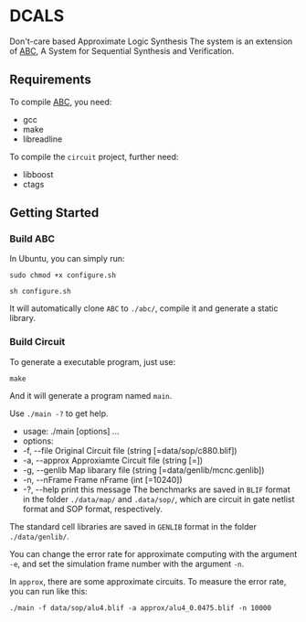# DCALS
Don't-care based Approximate Logic Synthesis
The system is an extension of [ABC](https://people.eecs.berkeley.edu/~alanmi/abc/),
A System for Sequential Synthesis and Verification.

## Requirements
To compile [ABC](https://github.com/berkeley-abc/abc), you need:
- gcc
- make
- libreadline

To compile the `circuit` project, further need:
- libboost
- ctags

## Getting Started
### Build ABC
In Ubuntu, you can simply run:
```
sudo chmod +x configure.sh
```
```
sh configure.sh
```
It will automatically clone `ABC` to `./abc/`,
compile it and generate a static library.

### Build Circuit
To generate a executable program, just use:
```
make
```
And it will generate a program named `main`.

Use `./main -?` to get help.
- usage: ./main [options] ...
- options:
-   -f, --file      Original Circuit file (string [=data/sop/c880.blif])
-   -a, --approx    Approxiamte Circuit file (string [=])
-   -g, --genlib    Map libarary file (string [=data/genlib/mcnc.genlib])
-   -n, --nFrame    Frame nFrame (int [=10240])
-   -?, --help      print this message
The benchmarks are saved in `BLIF` format in the folder `./data/map/` and `.data/sop/`,
which are circuit in gate netlist format and SOP format, respectively.

The standard cell libraries are saved in `GENLIB` format in the folder `./data/genlib/`.

You can change the error rate for approximate computing with the argument `-e`,
and set the simulation frame number with the argument `-n`.

In `approx`, there are some approximate circuits. To measure the error rate, you can run like this:

```
./main -f data/sop/alu4.blif -a approx/alu4_0.0475.blif -n 10000
```
